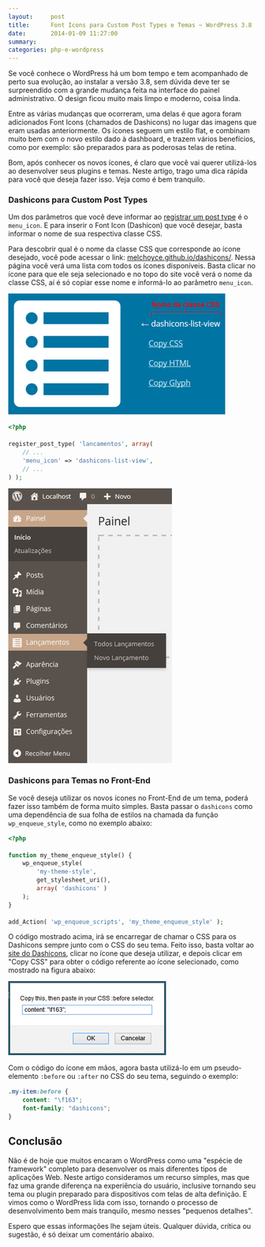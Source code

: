 ```yaml
---
layout:     post
title:      Font Icons para Custom Post Types e Temas ~ WordPress 3.8
date:       2014-01-09 11:27:00
summary:
categories: php-e-wordpress
---
```


<p>Se você conhece o WordPress há um bom tempo e tem acompanhado de perto sua evolução, ao instalar a versão 3.8, sem dúvida deve ter se surpreendido com a grande mudança feita na interface do painel administrativo. O design ficou muito mais limpo e moderno, coisa linda.</p>

<p>Entre as várias mudanças que ocorreram, uma delas é que agora foram adicionados Font Icons (chamados de Dashicons) no lugar das imagens que eram usadas anteriormente. Os ícones seguem um estilo flat, e combinam muito bem com o novo estilo dado à dashboard, e trazem vários benefícios, como por exemplo: são preparados para as poderosas telas de retina.</p>

<p>Bom, após conhecer os novos ícones, é claro que você vai querer utilizá-los ao desenvolver seus plugins e temas. Neste artigo, trago uma dica rápida para você que deseja fazer isso. Veja como é bem tranquilo.</p>

<h3>Dashicons para Custom Post Types</h3>

<p>Um dos parâmetros que você deve informar ao <a target="_blank" href="http://codex.wordpress.org/Function_Reference/register_post_type">registrar um post type</a> é o <code>menu_icon</code>. E para inserir o Font Icon (Dashicon) que você desejar, basta informar o nome de sua respectiva classe CSS.</p>

<p>Para descobrir qual é o nome da classe CSS que corresponde ao ícone desejado, você pode acessar o link: <a href="http://melchoyce.github.io/dashicons/">melchoyce.github.io/dashicons/</a>. Nessa página você verá uma lista com todos os ícones disponíveis. Basta clicar no ícone para que ele seja selecionado e no topo do site você verá o nome da classe CSS, aí é só copiar esse nome e informá-lo ao parâmetro <code>menu_icon</code>.</p>

![Font Icon Dashicon WordPress 3.8](/images/Font-Icon-Dashicon-WordPress-3.8.jpg)

```php
<?php

register_post_type( 'lancamentos', array(
    // ...
    'menu_icon' => 'dashicons-list-view',
    // ...
) );
```

![Font Icons Painel WP](/images/Font-Icons-Painel-WP.jpg)

<h3>Dashicons para Temas no Front-End</h3>

<p>Se você deseja utilizar os novos ícones no Front-End de um tema, poderá fazer isso também de forma muito simples. Basta passar o <code>dashicons</code> como uma dependência de sua folha de estilos na chamada da função <code>wp_enqueue_style</code>, como no exemplo abaixo:</p>

```php
<?php

function my_theme_enqueue_style() {
    wp_enqueue_style(
        'my-theme-style',
        get_stylesheet_uri(),
        array( 'dashicons' )
    );
}

add_Action( 'wp_enqueue_scripts', 'my_theme_enqueue_style' );
```

<p>O código mostrado acima, irá se encarregar de chamar o CSS para os Dashicons sempre junto com o CSS do seu tema. Feito isso, basta voltar ao <a target="_blank" href="http://melchoyce.github.io/dashicons/">site do Dashicons</a>, clicar no ícone que deseja utilizar, e depois clicar em "Copy CSS" para obter o código referente ao ícone selecionado, como mostrado na figura abaixo:</p>

![Copy Font Icon CSS](/images/Copy-Font-Icon-CSS.jpg)

<p>Com o código do ícone em mãos, agora basta utilizá-lo em um pseudo-elemento <code>:before</code> ou <code>:after</code> no CSS do seu tema, seguindo o exemplo:</p>

```css
.my-item:before {
    content: "\f163";
    font-family: "dashicons";
}
```

<h2>Conclusão</h2>

<p>Não é de hoje que muitos encaram o WordPress como uma "espécie de framework" completo para desenvolver os mais diferentes tipos de aplicações Web. Neste artigo consideramos um recurso simples, mas que faz uma grande diferença na experiência do usuário, inclusive tornando seu tema ou plugin preparado para dispositivos com telas de alta definição. E vimos como o WordPress lida com isso, tornando o processo de desenvolvimento bem mais tranquilo, mesmo nesses "pequenos detalhes".</p>

<p>Espero que essas informações lhe sejam úteis. Qualquer dúvida, crítica ou sugestão, é só deixar um comentário abaixo.</p>
